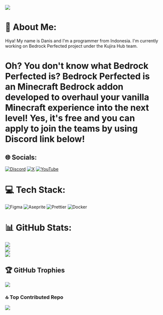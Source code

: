 ![](https://media.discordapp.net/attachments/1353119368799715530/1354090423789817897/banner-final.png?ex=67e4067a&is=67e2b4fa&hm=2f32bdf614343299bd01d3fc963f7b19806e0d3172d88e4133161c3c559a0fe2&=&format=webp&quality=lossless&width=1310&height=328)

# 💫 About Me:
Hiya! My name is Danis and I'm a programmer from Indonesia. I'm currently working on Bedrock Perfected project under the Kujira Hub team. 

# Oh? You don't know what Bedrock Perfected is? Bedrock Perfected is an Minecraft Bedrock addon developed to overhaul your vanilla Minecraft experience into the next level! Yes, it's free and you can apply to join the teams by using Discord link below!


## 🌐 Socials:
[![Discord](https://img.shields.io/badge/Discord-%237289DA.svg?logo=discord&logoColor=white)](https://discord.gg/agQhphygSW) [![X](https://img.shields.io/badge/X-black.svg?logo=X&logoColor=white)](https://x.com/daniswastaken) [![YouTube](https://img.shields.io/badge/YouTube-%23FF0000.svg?logo=YouTube&logoColor=white)](https://youtube.com/@daniswastaken) 

# 💻 Tech Stack:
![Figma](https://img.shields.io/badge/figma-%23F24E1E.svg?style=for-the-badge&logo=figma&logoColor=white) ![Aseprite](https://img.shields.io/badge/Aseprite-FFFFFF?style=for-the-badge&logo=Aseprite&logoColor=#7D929E) ![Prettier](https://img.shields.io/badge/prettier-%23F7B93E.svg?style=for-the-badge&logo=prettier&logoColor=black) ![Docker](https://img.shields.io/badge/docker-%230db7ed.svg?style=for-the-badge&logo=docker&logoColor=white)
# 📊 GitHub Stats:
![](https://github-readme-stats.vercel.app/api?username=daniswastaken&theme=dark&hide_border=false&include_all_commits=false&count_private=false)<br/>
![](https://nirzak-streak-stats.vercel.app/?user=daniswastaken&theme=dark&hide_border=false)<br/>
![](https://github-readme-stats.vercel.app/api/top-langs/?username=daniswastaken&theme=dark&hide_border=false&include_all_commits=false&count_private=false&layout=compact)

## 🏆 GitHub Trophies
![](https://github-profile-trophy.vercel.app/?username=daniswastaken&theme=radical&no-frame=false&no-bg=true&margin-w=4)

### 🔝 Top Contributed Repo
![](https://github-contributor-stats.vercel.app/api?username=daniswastaken&limit=5&theme=dark&combine_all_yearly_contributions=true)

<!-- Proudly created with GPRM ( https://gprm.itsvg.in ) -->
